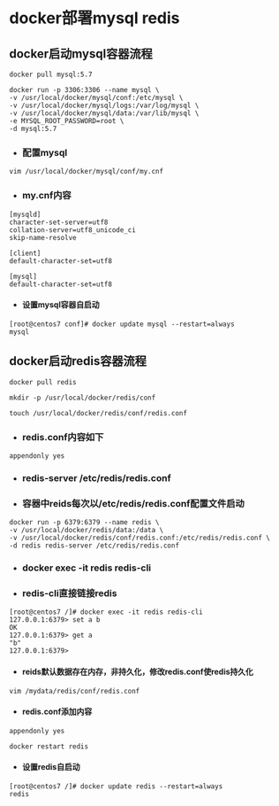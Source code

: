 # docker部署mysql redis

## docker启动mysql容器流程

```
docker pull mysql:5.7
```

```
docker run -p 3306:3306 --name mysql \
-v /usr/local/docker/mysql/conf:/etc/mysql \
-v /usr/local/docker/mysql/logs:/var/log/mysql \
-v /usr/local/docker/mysql/data:/var/lib/mysql \
-e MYSQL_ROOT_PASSWORD=root \
-d mysql:5.7
```

- ### 配置mysql

```
vim /usr/local/docker/mysql/conf/my.cnf
```

- ### my.cnf内容

```
[mysqld]
character-set-server=utf8
collation-server=utf8_unicode_ci
skip-name-resolve

[client]
default-character-set=utf8

[mysql]
default-character-set=utf8
```

- #### 设置mysql容器自启动

```
[root@centos7 conf]# docker update mysql --restart=always
mysql
```



## docker启动redis容器流程

```
docker pull redis
```

```
mkdir -p /usr/local/docker/redis/conf
```

```
touch /usr/local/docker/redis/conf/redis.conf
```

- ### redis.conf内容如下

```
appendonly yes
```

- ### redis-server /etc/redis/redis.conf

- ### 容器中reids每次以/etc/redis/redis.conf配置文件启动

```
docker run -p 6379:6379 --name redis \
-v /usr/local/docker/redis/data:/data \
-v /usr/local/docker/redis/conf/redis.conf:/etc/redis/redis.conf \
-d redis redis-server /etc/redis/redis.conf
```

- ### docker exec -it redis redis-cli

- ### redis-cli直接链接redis

```
[root@centos7 /]# docker exec -it redis redis-cli
127.0.0.1:6379> set a b
OK
127.0.0.1:6379> get a
"b"
127.0.0.1:6379> 

```

- #### reids默认数据存在内存，非持久化，修改redis.conf使redis持久化

```
vim /mydata/redis/conf/redis.conf
```

- #### redis.conf添加内容

```
appendonly yes
```

```
docker restart redis
```

- #### 设置redis自启动

```
[root@centos7 /]# docker update redis --restart=always
redis
```

